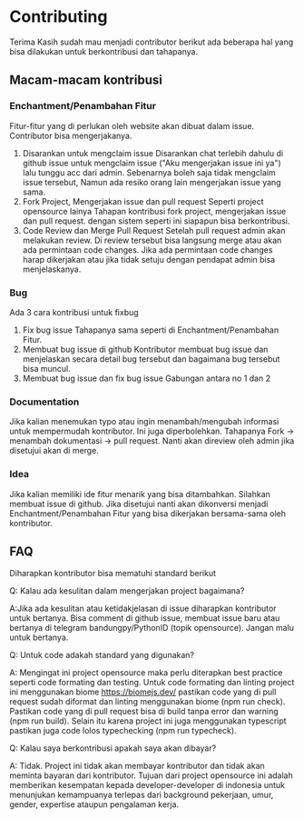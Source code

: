 # Contributing
Terima Kasih sudah mau menjadi contributor berikut ada beberapa hal yang bisa dilakukan untuk berkontribusi dan tahapanya.

## Macam-macam kontribusi
### Enchantment/Penambahan Fitur
Fitur-fitur yang di perlukan oleh website akan dibuat dalam issue. Contributor bisa mengerjakanya.
1. Disarankan untuk mengclaim issue
Disarankan chat terlebih dahulu di github issue untuk mengclaim issue ("Aku mengerjakan issue ini ya") lalu tunggu acc dari admin. Sebenarnya boleh saja tidak mengclaim issue tersebut, Namun ada resiko orang lain mengerjakan issue yang sama.
2. Fork Project, Mengerjakan issue dan pull request
Seperti project opensource lainya Tahapan kontribusi fork project, mengerjakan issue dan pull request. dengan sistem seperti ini siapapun bisa berkontribusi.
3. Code Review dan Merge Pull Request
Setelah pull request admin akan melakukan review. Di review tersebut bisa langsung merge atau akan ada permintaan code changes. Jika ada permintaan code changes harap dikerjakan atau jika tidak setuju dengan pendapat admin bisa menjelaskanya.

### Bug
Ada 3 cara kontribusi untuk fixbug
1. Fix bug issue
Tahapanya sama seperti di Enchantment/Penambahan Fitur.
2. Membuat bug issue di github
Kontributor membuat bug issue dan menjelaskan secara detail bug tersebut dan bagaimana bug tersebut bisa muncul.
3. Membuat bug issue dan fix bug issue
Gabungan antara no 1 dan 2

### Documentation
Jika kalian menemukan typo atau ingin menambah/mengubah informasi untuk mempermudah kontributor. Ini juga diperbolehkan. Tahapanya Fork -> menambah dokumentasi -> pull request. Nanti akan direview oleh admin jika disetujui akan di merge.

### Idea
Jika kalian memiliki ide fitur menarik yang bisa ditambahkan. Silahkan membuat issue di github. Jika disetujui nanti akan dikonversi menjadi Enchantment/Penambahan Fitur yang bisa dikerjakan bersama-sama oleh kontributor.

## FAQ
Diharapkan kontributor bisa mematuhi standard berikut


Q: Kalau ada kesulitan dalam mengerjakan project bagaimana?


A:Jika ada kesulitan atau ketidakjelasan di issue diharapkan kontributor untuk bertanya. Bisa comment di github issue, membuat issue baru atau bertanya di telegram bandungpy/PythonID (topik opensource). Jangan malu untuk bertanya.


Q: Untuk code adakah standard yang digunakan?


A: Mengingat ini project opensource maka perlu diterapkan best practice seperti code formating dan testing. Untuk code formating dan linting project ini menggunakan biome https://biomejs.dev/ pastikan code yang di pull request sudah diformat dan linting menggunakan biome (npm run check). Pastikan code yang di pull request bisa di build tanpa error dan warning (npm run build). Selain itu karena project ini juga menggunakan typescript pastikan juga code lolos typechecking (npm run typecheck).


Q: Kalau saya berkontribusi apakah saya akan dibayar?


A: Tidak. Project ini tidak akan membayar kontributor dan tidak akan meminta bayaran dari kontributor. Tujuan dari project opensource ini adalah memberikan kesempatan kepada developer-developer di indonesia untuk menunjukan kemampuanya terlepas dari background pekerjaan, umur, gender, expertise ataupun pengalaman kerja.
